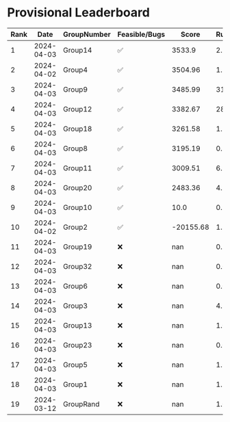 # Provisional Leaderboard
| Rank | Date | GroupNumber | Feasible/Bugs | Score | Runtime |
| ------ | ------------ | ------------------- |-------------| ------- | ------- |
| 1 | 2024-04-03 | Group14 | ✅ | 3533.9 | 2.77s |
| 2 | 2024-04-02 | Group4 | ✅ | 3504.96 | 1.34s |
| 3 | 2024-04-03 | Group9 | ✅ | 3485.99 | 31.9s |
| 4 | 2024-04-03 | Group12 | ✅ | 3382.67 | 28.47s |
| 5 | 2024-04-03 | Group18 | ✅ | 3261.58 | 1.39s |
| 6 | 2024-04-03 | Group8 | ✅ | 3195.19 | 0.12s |
| 7 | 2024-04-03 | Group11 | ✅ | 3009.51 | 6.96s |
| 8 | 2024-04-03 | Group20 | ✅ | 2483.36 | 4.81s |
| 9 | 2024-04-03 | Group10 | ✅ | 10.0 | 0.93s |
| 10 | 2024-04-02 | Group2 | ✅ | -20155.68 | 1.34s |
| 11 | 2024-04-03 | Group19 | ❌ | nan | 0.15s |
| 12 | 2024-04-03 | Group32 | ❌ | nan | 0.09s |
| 13 | 2024-04-03 | Group6 | ❌ | nan | 0.09s |
| 14 | 2024-04-03 | Group3 | ❌ | nan | 4.1s |
| 15 | 2024-04-03 | Group13 | ❌ | nan | 1.09s |
| 16 | 2024-04-03 | Group23 | ❌ | nan | 0.09s |
| 17 | 2024-04-03 | Group5 | ❌ | nan | 1.61s |
| 18 | 2024-04-03 | Group1 | ❌ | nan | 1.35s |
| 19 | 2024-03-12 | GroupRand | ❌ | nan | 1.02s |

